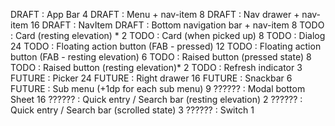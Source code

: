 DRAFT  : App Bar 4
DRAFT  : Menu + nav-item 8
DRAFT  : Nav drawer + nav-item 16
DRAFT  : NavItem
DRAFT  : Bottom navigation bar + nav-item 8
TODO   : Card (resting elevation) * 2
TODO   : Card (when picked up) 8
TODO   : Dialog 24
TODO   : Floating action button (FAB - pressed) 12
TODO   : Floating action button (FAB - resting elevation) 6
TODO   : Raised button (pressed state) 8
TODO   : Raised button (resting elevation)* 2
TODO   : Refresh indicator 3
FUTURE : Picker 24
FUTURE : Right drawer 16
FUTURE : Snackbar 6
FUTURE : Sub menu (+1dp for each sub menu) 9
?????? : Modal bottom Sheet 16
?????? : Quick entry / Search bar (resting elevation) 2
?????? : Quick entry / Search bar (scrolled state) 3
?????? : Switch 1